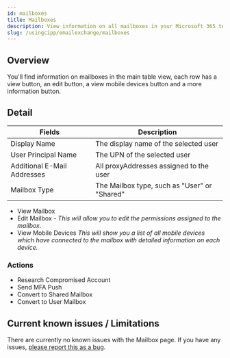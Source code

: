 ```yaml
---
id: mailboxes
title: Mailboxes
description: View information on all mailboxes in your Microsoft 365 tenants.
slug: /usingcipp/emailexchange/mailboxes
---
```


## Overview

You'll find information on mailboxes in the main table view, each row has a view button, an edit button, a view mobile devices button and a more information button.

## Detail

|  Fields                     | Description                                          |
| --------------------------- | ---------------------------------------------------  |
| Display Name                | The display name of the selected user                |
| User Principal Name         | The UPN of the selected user                         | 
| Additional E-Mail Addresses | All proxyAddresses assigned to the user              |
| Mailbox Type                | The Mailbox type, such as "User" or "Shared"         |


* View Mailbox
* Edit Mailbox - *This will allow you to edit the permissions assigned to the mailbox.*
* View Mobile Devices *This will show you a list of all mobile devices which have connected to the mailbox with detailed information on each device.*

### Actions

* Research Compromised Account
* Send MFA Push
* Convert to Shared Mailbox
* Convert to User Mailbox

## Current known issues / Limitations

There are currently no known issues with the Mailbox page.  If you have any issues, [please report this as a bug](https://github.com/KelvinTegelaar/CIPP/issues/new?assignees=&labels=&template=bug_report.md&title=BUG%3A+).


